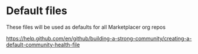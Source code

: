 # Default files

These files will be used as defaults for all Marketplacer org repos

https://help.github.com/en/github/building-a-strong-community/creating-a-default-community-health-file
